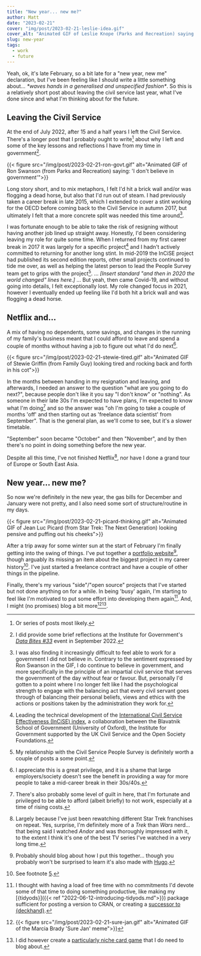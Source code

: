 ```yaml
---
title: "New year... new me?"
author: Matt
date: "2023-02-21"
cover: "img/post/2023-02-21-leslie-idea.gif"
cover_alt: "Animated GIF of Leslie Knope (Parks and Recreation) saying 'This idea better be good'"
slug: new-year
tags:
  - work
  - future
---
```


Yeah, ok, it's late February, so a bit late for a "new year, new me"
declaration, but I've been feeling like I should write a little something
about... *\*waves hands in a generalised and unspecified fashion\**. So this
is a relatively short post about leaving the civil service last year, what I've
done since and what I'm thinking about for the future.

<!--more-->

## Leaving the Civil Service

At the end of July 2022, after 15 and a half years I left the Civil Service.
There's a longer post that I probably ought to write[^1] about why I left and
some of the key lessons and reflections I have from my time in government[^2].

{{< figure src="/img/post/2023-02-21-ron-govt.gif" alt="Animated GIF of Ron Swanson (from Parks and Recreation) saying: 'I don't believe in government'">}}

Long story short, and to mix metaphors, I felt I'd hit a brick wall and/or was
flogging a dead horse, but also that I'd run out of steam. I had previously
taken a career break in late 2015, which I extended to cover a stint working
for the OECD before coming back to the Civil Service in autumn 2017, but
ultimately I felt that a more concrete split was needed this time around[^3].

I was fortunate enough to be able to take the risk of resigning without having
another job lined up straight away. Honestly, I'd been considering leaving my
role for quite some time. When I returned from my first career break in 2017 it
was largely for a specific project[^4] and I hadn't actively committed to
returning for another long stint. In mid-2019 the InCiSE project had published
its second edition reports, other small projects continued to tide me over, as
well as helping the latest person to lead the People Survey team get to grips
with the project[^5]. ... *[Insert standard "and then in 2020 the world changed"
lines here.]* ... But yeah, then came Covid-19, and without going into details,
I felt exceptionally lost. My role changed focus in 2021, however I eventually
ended up feeling like I'd both hit a brick wall and was flogging a dead horse.

## Netflix and...
A mix of having no dependents, some savings, and changes in the running of
my family's business meant that I could afford to leave and spend a couple of
months without having a job to figure out what I'd do next[^6].

{{< figure src="/img/post/2023-02-21-stewie-tired.gif" alt="Animated GIF of Stewie Griffin (from Family Guy) looking tired and rocking back and forth in his cot">}}

In the months between handing in my resignation and leaving, and afterwards, I
needed an answer to the question "what are you going to do next?", because
people don't like it you say "I don't know" or "nothing". As someone in their
late 30s I'm expected to have plans, I'm expected to know what I'm doing[^7]
and so the answer was "oh I'm going to take a couple of months 'off' and then
starting out as 'freelance data scientist' from September". That is the general
plan, as we'll come to see, but it's a slower timetable.

"September" soon became "October" and then "November", and by then there's no
point in doing something before the new year.

Despite all this time, I've not finished Netflix[^8], nor have I done a grand
tour of Europe or South East Asia.

## New year... new me?
So now we're definitely in the new year, the gas bills for December and
January were not pretty, and I also need some sort of structure/routine in my
days.

{{< figure src="/img/post/2023-02-21-picard-thinking.gif" alt="Animated GIF of Jean Luc Picard (from Star Trek: The Next Generation) looking pensive and puffing out his cheeks">}}

After a trip away for some winter sun at the start of February I'm finally
getting into the swing of things. I've put together a
[portfolio website](http://matt.kerlogue.co.uk)[^9], though arguably its missing
an item about the biggest project in my career history[^10]. I've just started
a freelance contract and have a couple of other things in the pipeline.

Finally, there's my various "side"/"open source" projects that I've started but
not done anything on for a while. In being 'busy' again, I'm starting to feel
like I'm motivated to put some effort into developing them again[^11].
And, I might (no promises) blog a bit more[^12][^13].


[^1]: Or series of posts most likely.
[^2]: I did provide some brief reflections at the Institute for Government's
[_Data Bites #33_](https://www.instituteforgovernment.org.uk/event/data-bites-33-getting-things-done-data-government) event in September 2022.
[^3]: I was also finding it increasingly difficult to feel able to work for a
government I did not believe in. Contrary to the sentiment expressed by Ron
Swanson in the GIF, I do continue to believe in government, and more
specifically in the principle of an impartial civil service that serves the
government of the day without fear or favour. But, personally I'd gotten to a
point where I no longer felt like I had the psychological strength to engage
with the balancing act that every civil servant goes through of balancing their
personal beliefs, views and ethics with the actions or positions taken by the
administration they work for.
[^4]: Leading the technical development of the [International Civil Service
Effectiveness (InCiSE) index](http://bsg.ox.ac.uk/incise), a collaboration
between the Blavatnik School of Government (University of Oxford), the
Institute for Government supported by the UK Civil Service and the Open Society
Foundations.
[^5]: My relationship with the Civil Service People Survey is definitely worth
a couple of posts a some point.
[^6]: I appreciate this is a great privilege, and it is a shame that large
employers/society doesn't see the benefit in providing a way for more people to
take a mid-career break in their 30s/40s.
[^7]: There's also probably some level of guilt in here, that I'm fortunate and
privileged to be able to afford (albeit briefly) to not work, especially at a
time of rising costs.
[^8]: Largely because I've just been rewatching different Star Trek franchises
on repeat. Yes, surprise, I'm definitely more of a _Trek_ than _Wars_ nerd...
that being said I watched _Andor_ and was thoroughly impressed with it, to the
extent I think it's one of the best TV series I've watched in a very long time.
[^9]: Probably should blog about how I put this together... though you probably
won't be surprised to learn it's also made with [Hugo](https://gohugo.io).
[^10]: See footnote [5](#fn:5).
[^11]: I thought with having a load of free time with no commitments I'd devote
some of that time to doing something productive, like making my
[{tidyods}]({{< ref "2022-06-12-introducing-tidyods.md">}}) package sufficient
for posting a version to CRAN, or creating a
[successor to {deckhand}](https://github.com/mattkerlogue/deckhand2/issues/1).
[^12]: {{< figure src="/img/post/2023-02-21-sure-jan.gif" alt="Animated GIF of the Marcia Brady 'Sure Jan' meme">}}
[^13]: I did however create a [particularly niche card game](https://github.com/mattkerlogue/packageR-game/) that I do need to blog about.